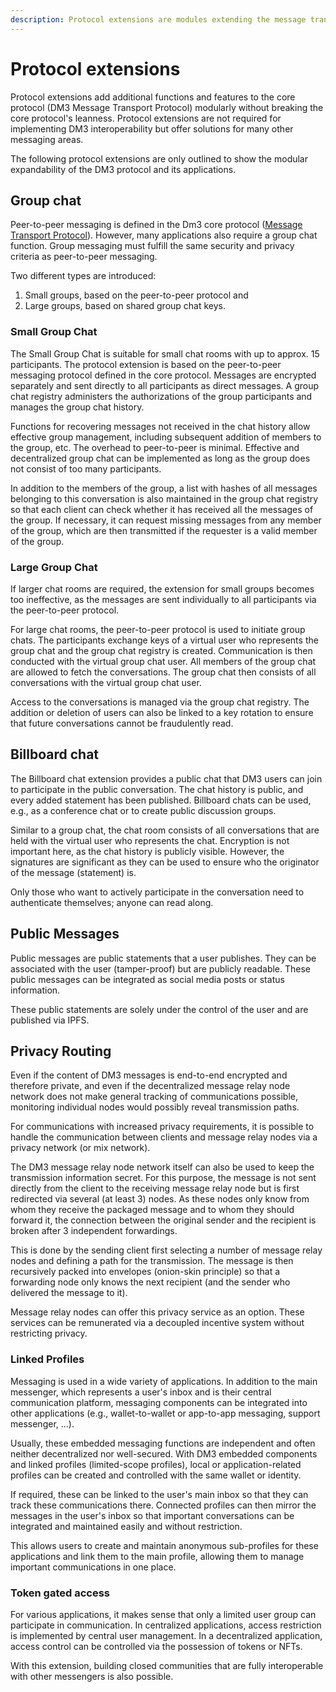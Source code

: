```yaml
---
description: Protocol extensions are modules extending the message transport protocol.
---
```


# Protocol extensions

Protocol extensions add additional functions and features to the core protocol (DM3 Message Transport Protocol) modularly without breaking the core protocol's leanness. Protocol extensions are not required for implementing DM3 interoperability but offer solutions for many other messaging areas.

The following protocol extensions are only outlined to show the modular expandability of the DM3 protocol and its applications.

## **Group chat**

Peer-to-peer messaging is defined in the Dm3 core protocol ([Message Transport Protocol](../)). However, many applications also require a group chat function. Group messaging must fulfill the same security and privacy criteria as peer-to-peer messaging.

Two different types are introduced:&#x20;

1. Small groups, based on the peer-to-peer protocol and&#x20;
2. Large groups, based on shared group chat keys.

### Small Group Chat

The Small Group Chat is suitable for small chat rooms with up to approx. 15 participants. The protocol extension is based on the peer-to-peer messaging protocol defined in the core protocol. Messages are encrypted separately and sent directly to all participants as direct messages. A group chat registry administers the authorizations of the group participants and manages the group chat history.

Functions for recovering messages not received in the chat history allow effective group management, including subsequent addition of members to the group, etc. The overhead to peer-to-peer is minimal. Effective and decentralized group chat can be implemented as long as the group does not consist of too many participants.

In addition to the members of the group, a list with hashes of all messages belonging to this conversation is also maintained in the group chat registry so that each client can check whether it has received all the messages of the group. If necessary, it can request missing messages from any member of the group, which are then transmitted if the requester is a valid member of the group.

### Large Group Chat

If larger chat rooms are required, the extension for small groups becomes too ineffective, as the messages are sent individually to all participants via the peer-to-peer protocol.&#x20;

For large chat rooms, the peer-to-peer protocol is used to initiate group chats. The participants exchange keys of a virtual user who represents the group chat and the group chat registry is created. Communication is then conducted with the virtual group chat user. All members of the group chat are allowed to fetch the conversations. The group chat then consists of all conversations with the virtual group chat user.&#x20;

Access to the conversations is managed via the group chat registry. The addition or deletion of users can also be linked to a key rotation to ensure that future conversations cannot be fraudulently read.

## **Billboard chat**

The Billboard chat extension provides a public chat that DM3 users can join to participate in the public conversation. The chat history is public, and every added statement has been published. Billboard chats can be used, e.g., as a conference chat or to create public discussion groups.

Similar to a group chat, the chat room consists of all conversations that are held with the virtual user who represents the chat. Encryption is not important here, as the chat history is publicly visible. However, the signatures are significant as they can be used to ensure who the originator of the message (statement) is.&#x20;

Only those who want to actively participate in the conversation need to authenticate themselves; anyone can read along.

## **Public Messages**

Public messages are public statements that a user publishes. They can be associated with the user (tamper-proof) but are publicly readable. These public messages can be integrated as social media posts or status information.

These public statements are solely under the control of the user and are published via IPFS.

## **Privacy Routing**

Even if the content of DM3 messages is end-to-end encrypted and therefore private, and even if the decentralized message relay node network does not make general tracking of communications possible, monitoring individual nodes would possibly reveal transmission paths.&#x20;

For communications with increased privacy requirements, it is possible to handle the communication between clients and message relay nodes via a privacy network (or mix network).&#x20;

The DM3 message relay node network itself can also be used to keep the transmission information secret. For this purpose, the message is not sent directly from the client to the receiving message relay node but is first redirected via several (at least 3) nodes. As these nodes only know from whom they receive the packaged message and to whom they should forward it, the connection between the original sender and the recipient is broken after 3 independent forwardings.

This is done by the sending client first selecting a number of message relay nodes and defining a path for the transmission. The message is then recursively packed into envelopes (onion-skin principle) so that a forwarding node only knows the next recipient (and the sender who delivered the message to it).

Message relay nodes can offer this privacy service as an option. These services can be remunerated via a decoupled incentive system without restricting privacy.

### **Linked Profiles**

Messaging is used in a wide variety of applications. In addition to the main messenger, which represents a user's inbox and is their central communication platform, messaging components can be integrated into other applications (e.g., wallet-to-wallet or app-to-app messaging, support messenger, ...).&#x20;

Usually, these embedded messaging functions are independent and often neither decentralized nor well-secured. With DM3 embedded components and linked profiles (limited-scope profiles), local or application-related profiles can be created and controlled with the same wallet or identity.&#x20;

If required, these can be linked to the user's main inbox so that they can track these communications there. Connected profiles can then mirror the messages in the user's inbox so that important conversations can be integrated and maintained easily and without restriction.

This allows users to create and maintain anonymous sub-profiles for these applications and link them to the main profile, allowing them to manage important communications in one place.

### **Token gated access**

For various applications, it makes sense that only a limited user group can participate in communication. In centralized applications, access restriction is implemented by central user management. In a decentralized application, access control can be controlled via the possession of tokens or NFTs.

With this extension, building closed communities that are fully interoperable with other messengers is also possible.
